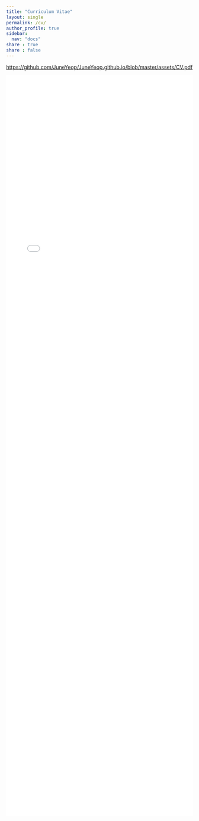 ```yaml
---
title: "Curriculum Vitae"
layout: single
permalink: /cv/
author_profile: true
sidebar:
  nav: "docs"
share : true
share : false
---
```


<https://github.com/JuneYeop/JuneYeop.github.io/blob/master/assets/CV.pdf>

<iframe src="/assets/CV.pdf" style="width:100%; height:2000px;" frameborder="0"></iframe>
